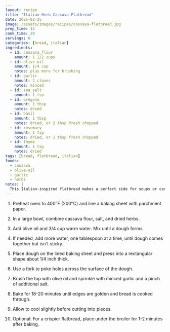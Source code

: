 ```yaml
---
layout: recipe
title: "Italian Herb Cassava Flatbread"
date: 2025-02-25
image: /assets/images/recipes/cassava-flatbread.jpg
prep_time: 15
cook_time: 20
servings: 6
categories: [bread, italian]
ingredients:
  - id: cassava_flour
    amount: 1 1/2 cups
  - id: olive_oil
    amount: 1/4 cup
    notes: plus more for brushing
  - id: garlic
    amount: 2 cloves
    notes: minced
  - id: sea_salt
    amount: 1 tsp
  - id: oregano
    amount: 1 tbsp
    notes: dried
  - id: basil
    amount: 1 tbsp
    notes: dried, or 2 tbsp fresh chopped
  - id: rosemary
    amount: 1 tsp
    notes: dried, or 1 tbsp fresh chopped
  - id: thyme
    amount: 1 tsp
    notes: dried
tags: [bread, flatbread, italian]
foods:
  - cassava
  - olive-oil
  - garlic
  - herbs
notes: |
  This Italian-inspired flatbread makes a perfect side for soups or can be used as a pizza base. Cassava flour gives it an authentic texture that's hard to achieve with other AIP-compliant flours. The herbs can be adjusted based on your preferences. Store in an airtight container for up to 3 days or freeze for longer storage.
---
```

1. Preheat oven to 400°F (200°C) and line a baking sheet with parchment paper.

2. In a large bowl, combine cassava flour, salt, and dried herbs.

3. Add olive oil and 3/4 cup warm water. Mix until a dough forms.

4. If needed, add more water, one tablespoon at a time, until dough comes together but isn't sticky.

5. Place dough on the lined baking sheet and press into a rectangular shape about 1/4 inch thick.

6. Use a fork to poke holes across the surface of the dough.

7. Brush the top with olive oil and sprinkle with minced garlic and a pinch of additional salt.

8. Bake for 18-20 minutes until edges are golden and bread is cooked through.

9. Allow to cool slightly before cutting into pieces.

10. Optional: For a crispier flatbread, place under the broiler for 1-2 minutes after baking.